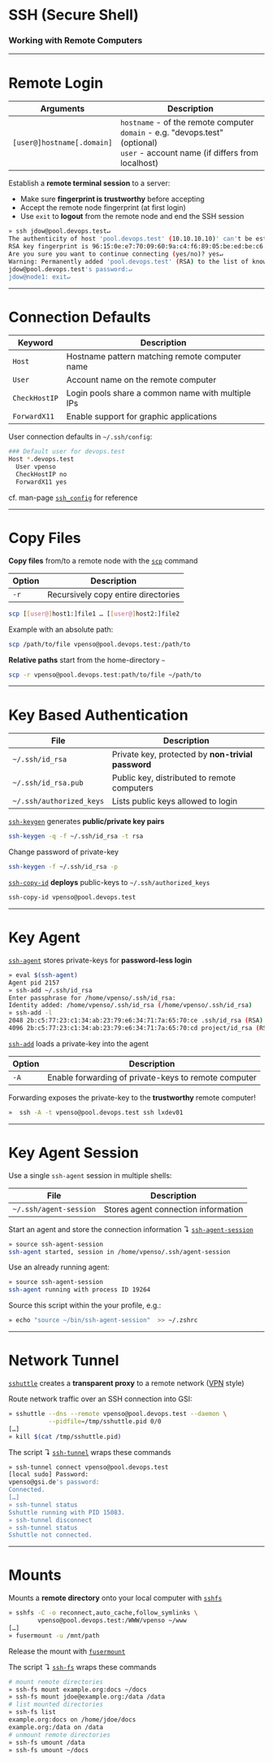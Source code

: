 
# SSH (Secure Shell)
### Working with Remote Computers

---

# Remote Login


| Arguments | Description |
|-----------|-------------|
| `[user@]hostname[.domain]` | `hostname` - of the remote computer<br> `domain` - e.g. "devops.test" (optional)<br/> `user` - account name (if differs from localhost) |


Establish a **remote terminal session** to a server:

* Make sure **fingerprint is trustworthy** before accepting
* Accept the remote node fingerprint (at first login)
* Use `exit` to **logout** from the remote node and end the SSH session

```bash
» ssh jdow@pool.devops.test↵
The authenticity of host 'pool.devops.test' (10.10.10.10)' can't be established
RSA key fingerprint is 96:15:0e:e7:70:09:60:9a:c4:f6:89:05:be:ed:be:c6.
Are you sure you want to continue connecting (yes/no)? yes↵
Warning: Permanently added 'pool.devops.test' (RSA) to the list of known hosts
jdow@pool.devops.test's password:↵
jdow@node1: exit↵
```




---

# Connection Defaults


 Keyword       | Description 
---------------|-------------
 `Host`        | Hostname pattern matching remote computer name
 `User`        | Account name on the remote computer
 `CheckHostIP` | Login pools share a common name with multiple IPs
 `ForwardX11`  | Enable support for graphic applications

User connection defaults in `~/.ssh/config`:

```bash
### Default user for devops.test
Host *.devops.test
  User vpenso
  CheckHostIP no
  ForwardX11 yes
```

cf. man-page [`ssh_config`](http://manpages.debian.org/ssh_config) for reference 

---

# Copy Files

**Copy files** from/to a remote node with the [`scp`](http://manpages.debian.org/scp) command

 Option | Description
--------|-------------
 `-r`   | Recursively copy entire directories

```bash
scp [[user@]host1:]file1 … [[user@]host2:]file2
```

Example with an absolute path:

```bash
scp /path/to/file vpenso@pool.devops.test:/path/to
```

**Relative paths** start from the home-directory `~`

```bash
scp -r vpenso@pool.devops.test:path/to/file ~/path/to
```

---

# Key Based Authentication

 File                     | Description
--------------------------|-------------
 `~/.ssh/id_rsa`          | Private key, protected by **non-trivial password**
 `~/.ssh/id_rsa.pub`      | Public key, distributed to remote computers
 `~/.ssh/authorized_keys` | Lists public keys allowed to login

[`ssh-keygen`](http://manpages.debian.org/ssh-keygen) generates **public/private key pairs** 

```bash
ssh-keygen -q -f ~/.ssh/id_rsa -t rsa
```


Change password of private-key

```bash
ssh-keygen -f ~/.ssh/id_rsa -p
```

[`ssh-copy-id`](http://manpages.debian.org/ssh-copy-id) **deploys** public-keys to `~/.ssh/authorized_keys`

```bash
ssh-copy-id vpenso@pool.devops.test
```



---

# Key Agent

[`ssh-agent`](http://manpages.debian.org/ssh-agent) stores private-keys for **password-less login** 

```bash
» eval $(ssh-agent)
Agent pid 2157
» ssh-add ~/.ssh/id_rsa 
Enter passphrase for /home/vpenso/.ssh/id_rsa:
Identity added: /home/vpenso/.ssh/id_rsa (/home/vpenso/.ssh/id_rsa)
» ssh-add -l 
2048 2b:c5:77:23:c1:34:ab:23:79:e6:34:71:7a:65:70:ce .ssh/id_rsa (RSA)
4096 2b:c5:77:23:c1:34:ab:23:79:e6:34:71:7a:65:70:cd project/id_rsa (RSA)
```

[`ssh-add`](http://manpages.debian.org/ssh-add) loads a private-key into the agent

| Option | Description |
|--------|-------------|
| `-A`   | Enable forwarding of private-keys to remote computer | 

Forwarding exposes the private-key to the **trustworthy** remote computer!

```bash
»  ssh -A -t vpenso@pool.devops.test ssh lxdev01
```


---

# Key Agent Session

Use a single `ssh-agent` session in multiple shells:

| File | Description |
|------|-------------|
| `~/.ssh/agent-session` | Stores agent connection information |  

Start an agent and store the connection information ↴ [`ssh-agent-session`](https://raw.githubusercontent.com/vpenso/scripts/master/bin/ssh-agent-session)

```bash
» source ssh-agent-session
ssh-agent started, session in /home/vpenso/.ssh/agent-session
```


Use an already running agent:

```bash
» source ssh-agent-session
ssh-agent running with process ID 19264
```

Source this script within the your profile, e.g.:

```bash
» echo "source ~/bin/ssh-agent-session"  >> ~/.zshrc
```

---

# Network Tunnel

[`sshuttle`](https://github.com/apenwarr/sshuttle) creates a **transparent proxy** to a remote network ([VPN](https://en.wikipedia.org/wiki/Virtual_private_network) style) 

Route network traffic over an SSH connection into GSI:

```bash
» sshuttle --dns --remote vpenso@pool.devops.test --daemon \
           --pidfile=/tmp/sshuttle.pid 0/0
[…]
» kill $(cat /tmp/sshuttle.pid)
```

The script ↴ [`ssh-tunnel`](https://raw.githubusercontent.com/vpenso/scripts/master/bin/ssh-tunnel) wraps these commands 

```bash
» ssh-tunnel connect vpenso@pool.devops.test
[local sudo] Password: 
vpenso@gsi.de's password: 
Connected.
[…]
» ssh-tunnel status
Sshuttle running with PID 15083.
» ssh-tunnel disconnect
» ssh-tunnel status
Sshuttle not connected.
```

---

# Mounts


Mounts a **remote directory** onto your local computer with [`sshfs`](http://manpages.debian.org/sshfs) 

```bash
» sshfs -C -o reconnect,auto_cache,follow_symlinks \
        vpenso@pool.devops.test:/WWW/vpenso ~/www 
[…]
» fusermount -u /mnt/path
```

Release the mount with [`fusermount`](http://manpages.debian.org/sshfs)

The script ↴ [`ssh-fs`](https://raw.githubusercontent.com/vpenso/scripts/master/bin/ssh-fs) wraps these commands

```bash
# mount remote directories
» ssh-fs mount example.org:docs ~/docs
» ssh-fs mount jdoe@example.org:/data /data
# list mounted directories
» ssh-fs list 
example.org:docs on /home/jdoe/docs
example.org:/data on /data
# unmount remote directories
» ssh-fs umount /data
» ssh-fs umount ~/docs
```
